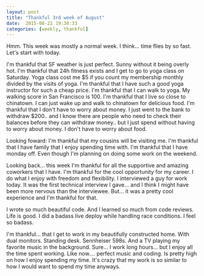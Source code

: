 ```yaml
---
layout: post
title: "Thankful 3rd week of August"
date:  2015-08-22 19:30:33
categories: [weekly, thankful]
---
```

Hmm. This week was mostly a normal week. I think... time flies by so fast. Let's start with today.

I'm thankful that SF weather is just perfect. Sunny without it being overly hot. I'm thankful that 24h fitness exists and I get to go to yoga class on Saturday. Yoga class cost me $5 if you count my membership monthly divided by the visits of yoga. I'm thankful that I have such a good yoga instructor for such a cheap price. I'm thankful that I can walk to yoga. My walking score in San Francisco is 100. I'm thankful that I live so close to chinatown. I can just wake up and walk to chinatown for delicious food. I'm thankful that I don't have to worry about money. I just went to the bank to withdraw $200.. and I know there are people who need to check their balances before they can withdraw money.. but I just spend without having to worry about money. I don't have to worry about food.

Looking foward: I'm thankful that my cousins will be visiting me. I'm thankful that I have family that I enjoy spending time with. I'm thankful that I have monday off. Even though I'm planning on doing some work on the weekend.

Looking back... this week I'm thankful for all the supportive and amazing coworkers that I have. I'm thankful for the cool opportunity for my career. I do what I enjoy with freedom and flexibility. I interviewed a guy for work today. It was the first technical interview I gave... and I think I might have been more nervous than the interviewee. But... it was a pretty cool experience and I'm thankful for that.

I wrote so much beautiful code. And I learned so much from code reviews. Life is good. I did a badass live deploy while handling race conditions. I feel so badass. 

I'm thankful... that I get to work in my beautifully constructed home. With dual monitors. Standing desk. Sennheiser 598s. And a TV playing my favorite music in the background. Sure... I work long hours... but I enjoy all the time spent working. Like now.... perfect music and coding. Is pretty high on how I enjoy spending my time. It's crazy that my work is so similar to how I would want to spend my time anyways.


